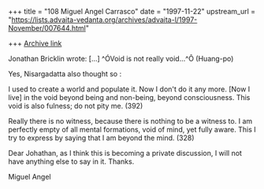 +++
title = "108 Miguel Angel Carrasco"
date = "1997-11-22"
upstream_url = "https://lists.advaita-vedanta.org/archives/advaita-l/1997-November/007644.html"

+++
[Archive link](https://lists.advaita-vedanta.org/archives/advaita-l/1997-November/007644.html)

Jonathan Bricklin wrote:        [...]  ^ÓVoid is not really void...^Ô (Huang-po)

Yes, Nisargadatta also thought so :

I used to create a world and populate it. Now I don't do it any more. [Now
I live] in the void beyond being and non-being, beyond consciousness. This
void is also fulness; do not pity me.
(392)

Really there is no witness, because there is nothing to be a witness to. I
am perfectly empty of all mental formations, void of mind, yet fully aware.
This I try to express by saying that I am beyond the mind.  (328)

Dear Johathan, as I think this is becoming a private discussion, I will not
have anything else to say in it. Thanks.

Miguel Angel

